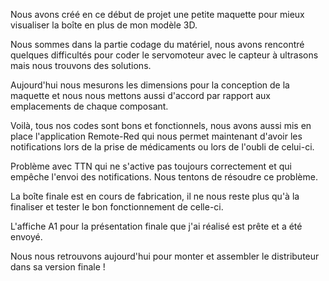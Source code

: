 Nous avons créé en ce début de projet une petite maquette pour mieux visualiser la boîte en plus de mon modèle 3D.

Nous sommes dans la partie codage du matériel, nous avons rencontré quelques difficultés pour coder le servomoteur avec le capteur à ultrasons mais nous trouvons des solutions.

Aujourd'hui nous mesurons les dimensions pour la conception de la maquette et nous nous mettons aussi d'accord par rapport aux emplacements de chaque composant.

Voilà, tous nos codes sont bons et fonctionnels, nous avons aussi mis en place l'application Remote-Red qui nous permet maintenant d'avoir les notifications lors de la prise de médicaments ou lors de l'oubli de celui-ci.

Problème avec TTN qui ne s'active pas toujours correctement et qui empêche l'envoi des notifications. Nous tentons de résoudre ce problème.

La boîte finale est en cours de fabrication, il ne nous reste plus qu'à la finaliser et tester le bon fonctionnement de celle-ci.

L'affiche A1 pour la présentation finale que j'ai réalisé est prête et a été envoyé.

Nous nous retrouvons aujourd'hui pour monter et assembler le distributeur dans sa version finale !
